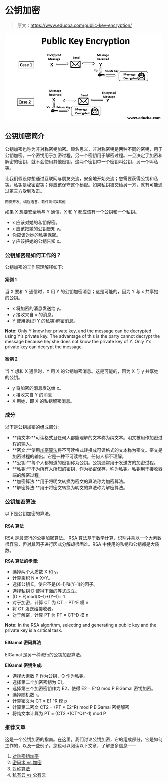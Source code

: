 # 公钥加密

> 原文：<https://www.educba.com/public-key-encryption/>

![Public Key Encryption](img/8742a503f34fc9fcdf2b09aff9aaa029.png)



## 公钥加密简介

公钥加密也称为非对称密钥加密。顾名思义，非对称密钥是两种不同的密钥，用于公钥加密。一个密钥用于加密过程，另一个密钥用于解密过程。一旦决定了加密和解密的密钥，就不会使用其他密钥。这两个密钥中一个密钥叫公钥，另一个叫私钥。

让我们假设你想通过互联网与朋友交流，安全地开始交流；您需要获得公钥和私钥。私钥是秘密密钥；你应该保守这个秘密。如果私钥被交给另一方，就有可能通过第三方受到攻击。

<small>网页开发、编程语言、软件测试&其他</small>

如果 X 想要安全地与 Y 通信，X 和 Y 都应该有一个公钥和一个私钥。

*   x 应该对她的私钥保密。
*   x 应该把她的公钥告知 y。
*   你应该对她的私钥保密。
*   y 应该把她的公钥告知 x。

### 公钥加密是如何工作的？

公钥加密的工作原理解释如下:

#### 案例 1

当 X 要和 Y 通信时，X 用 Y 的公钥加密消息；这是可能的，因为 Y 与 x 共享她的公钥。

*   x 将加密的消息发送给 y。
*   y 接收来自 x 的消息。
*   Y 使用她(即 Y 的私钥)解密消息。

**Note:** Only Y know her private key, and the message can be decrypted using Y’s private key. The advantage of this is the party cannot decrypt the message because he/ she does not know the private key of Y. Only Y’s private key can decrypt the message.

#### 案例 2

当 Y 想和 X 通信时，Y 用 X 的公钥加密消息。这是可能的，因为 X 与 y 共享她的公钥。

*   y 将加密的消息发送给 x。
*   x 接收来自 Y 的消息
*   X 用她，即 X 的私钥解密消息。

### 成分

以下是公钥加密的组成部分:

*   **纯文本:**可读格式且任何人都能理解的文本称为纯文本。明文被用作加密过程的输入。
*   **密文:**使用[加密算法](https://www.educba.com/encryption-algorithm/)将不可读格式转换成可读格式的文本称为密文。密文是加密过程的输出。它是一种不可读格式，任何人都不理解。
*   **公钥:**每个人都知道的密钥称为公钥。公钥通常用于发送方的加密过程。
*   **私钥:**不为所有人所知的密钥，作为秘密保存，称为私钥。私钥用于接收器端的解密过程。
*   **加密算法:**用于将明文转换为密文的算法称为加密算法。
*   **解密算法:**用于将密文转换为明文的算法称为解密算法。

### 公钥加密算法

以下是公钥加密的算法。

#### RSA 算法

RSA 是最流行的公钥加密算法。 [RSA 算法基于](https://www.educba.com/rsa-algorithm/)数学计算，识别并乘以一个大素数很容易，但对其因子进行因式分解却很困难。RSA 中使用的私钥和公钥都是大质数。

**RSA 算法的步骤:**

*   选择两个大质数 X 和 y。
*   计算乘积 N = X*Y。
*   选择公钥 E，使它不是(X–1)和(Y–1)的因子。
*   选择私钥 D 使得下面的等式成立。
*   (D * E)mod(X–1)*(Y–1)= 1
*   对于加密，计算 CT 为 CT = PT^E 模 n
*   将 CT 发送给接收者。
*   对于解密，计算 PT 为 PT = CT^D 模 n

**Note:** In the RSA algorithm, selecting and generating a public key and the private key is a critical task.

#### ElGamal 密码算法

ElGamal 是另一种流行的公钥加密算法。

**ElGamal 密钥生成:**

*   选择大素数 P 作为公钥，Q 作为私钥。
*   选择第二个加密密钥为 E1。
*   选择第三个加密密钥作为 E2，使得 E2 = E^Q mod P ElGamal 密钥加密。
*   选择随机数 r。
*   计算密文为 CT = E1 ^R 模 p
*   计算第二密文 CT2 = (PT * E2^R) mod P ElGamal 密钥解密
*   将纯文本计算为 PT = (CT2 *(CT^Q)^-1) mod P

### 推荐文章

这是一个公钥加密的指南。在这里，我们讨论公钥加密，它的组成部分，它是如何工作的，以及一些例子。您也可以阅读以下文章，了解更多信息——

1.  [对称密钥加密](https://www.educba.com/symmetric-key-encryption/)
2.  [密码术 vs 加密](https://www.educba.com/cryptography-vs-encryption/)
3.  [对称算法](https://www.educba.com/symmetric-algorithms/)
4.  [私有云 vs 公有云](https://www.educba.com/private-cloud-vs-public-cloud/)





